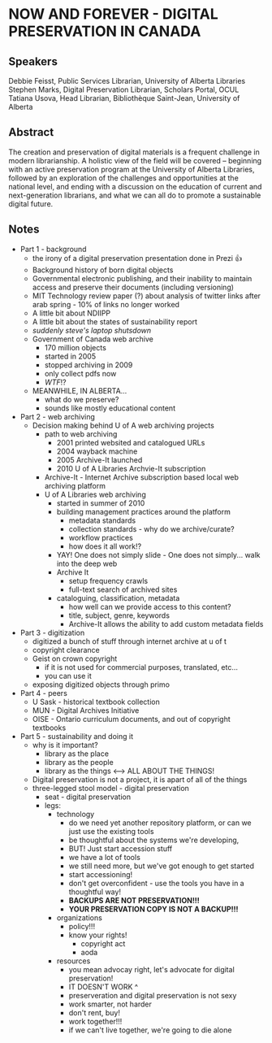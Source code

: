 # NOW AND FOREVER - DIGITAL PRESERVATION IN CANADA

## Speakers

Debbie Feisst, Public Services Librarian, University of Alberta Libraries
Stephen Marks, Digital Preservation Librarian, Scholars Portal, OCUL
Tatiana Usova, Head Librarian, Bibliothèque Saint-Jean, University of Alberta

## Abstract

The creation and preservation of digital materials is a frequent challenge in modern librarianship. A holistic view of the field will be covered – beginning with an active preservation program at the University of Alberta Libraries, followed by an exploration of the challenges and opportunities at the national level, and ending with a discussion on the education of current and next-generation librarians, and what we can all do to promote a sustainable digital future.

## Notes

* Part 1 - background
  * the irony of a digital preservation presentation done in Prezi :+1:
  * Background history of born digital objects
  * Governmental electronic publishing, and their inability to maintain access and preserve their documents (including versioning)
  * MIT Technology review paper (?) about analysis of twitter links after arab spring - 10% of links no longer worked
  * A little bit about NDIIPP
  * A little bit about the states of sustainability report
  * _suddenly steve's laptop shutsdown_
  * Government of Canada web archive
    * 170 million objects
    * started in 2005
    * stopped archiving in 2009
    * only collect pdfs now
    * _*WTF*_!?
  * MEANWHILE, IN ALBERTA...
    * what do we preserve?
    * sounds like mostly educational content
* Part 2 - web archiving
  * Decision making behind U of A web archiving projects
    * path to web archiving
      * 2001 printed websited and catalogued URLs
      * 2004 wayback machine
      * 2005 Archive-It launched
      * 2010 U of A Libraries Archvie-It subscription
    * Archive-It - Internet Archive subscription based local web archiving platform
    * U of A Libraries web archiving
      * started in summer of 2010
      * building management practices around the platform
        * metadata standards
        * collection standards - why do we archive/curate?
        * workflow practices
        * how does it all work!?
      * YAY! One does not simply slide - One does not simply... walk into the deep web
      * Archive It
        * setup frequency crawls
        * full-text search of archived sites
      * cataloguing, classification, metadata
        * how well can we provide access to this content?
        * title, subject, genre, keywords
        * Archive-It allows the ability to add custom metadata fields
* Part 3 - digitization
  * digitized a bunch of stuff through internet archive at u of t
  * copyright clearance
  * Geist on crown copyright
    * if it is not used for commercial purposes, translated, etc...
    * you can use it 
  * exposing digitized objects through primo
* Part 4 - peers
  * U Sask - historical textbook collection
  * MUN - Digital Archives Initiative
  * OISE - Ontario curriculum documents, and out of copyright textbooks
* Part 5 - sustainability and doing it
  * why is it important?
    * library as the place
    * library as the people
    * library as the things <--> ALL ABOUT THE THINGS!
  * Digital preservation is not a project, it is apart of all of the things
  * three-legged stool model - digital preservation
    * seat - digital preservation
    * legs:
      * technology
        * do we need yet another repository platform, or can we just use the existing tools
        * be thoughtful about the systems we're developing,
        * BUT! Just start accession stuff
        * we have a lot of tools
        * we still need more, but we've got enough to get started
        * start accessioning!
        * don't get overconfident - use the tools you have in a thoughtful way!
        * **BACKUPS ARE NOT PRESERVATION!!!**
        * **YOUR PRESERVATION COPY IS NOT A BACKUP!!!**
      * organizations
        * policy!!!
        * know your rights!
          * copyright act
          * aoda
      * resources
        * you mean advocay right, let's advocate for digital preservation!
        * IT DOESN'T WORK ^
        * preserveration and digital preservation is not sexy
        * work smarter, not harder
        * don't rent, buy!
        * work together!!!
        * if we can't live together, we're going to die alone

